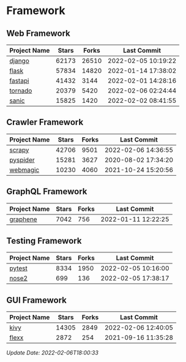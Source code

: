 # Framework

## Web Framework
| Project Name | Stars | Forks | Last Commit |
| ------------ | ----- | ----- | ----------- |
| [django](https://github.com/django/django) | 62173 | 26510 | 2022-02-05 10:19:22 |
| [flask](https://github.com/pallets/flask) | 57834 | 14820 | 2022-01-14 17:38:02 |
| [fastapi](https://github.com/tiangolo/fastapi) | 41432 | 3144 | 2022-02-01 14:28:16 |
| [tornado](https://github.com/tornadoweb/tornado) | 20379 | 5420 | 2022-02-06 02:24:44 |
| [sanic](https://github.com/sanic-org/sanic) | 15825 | 1420 | 2022-02-02 08:41:55 |

## Crawler Framework
| Project Name | Stars | Forks | Last Commit |
| ------------ | ----- | ----- | ----------- |
| [scrapy](https://github.com/scrapy/scrapy) | 42706 | 9501 | 2022-02-06 14:36:55 |
| [pyspider](https://github.com/binux/pyspider) | 15281 | 3627 | 2020-08-02 17:34:20 |
| [webmagic](https://github.com/code4craft/webmagic) | 10230 | 4060 | 2021-10-24 15:20:56 |

## GraphQL Framework
| Project Name | Stars | Forks | Last Commit |
| ------------ | ----- | ----- | ----------- |
| [graphene](https://github.com/graphql-python/graphene) | 7042 | 756 | 2022-01-11 12:22:25 |

## Testing Framework
| Project Name | Stars | Forks | Last Commit |
| ------------ | ----- | ----- | ----------- |
| [pytest](https://github.com/pytest-dev/pytest) | 8334 | 1950 | 2022-02-05 10:16:00 |
| [nose2](https://github.com/nose-devs/nose2) | 699 | 136 | 2022-02-05 17:38:17 |

## GUI Framework
| Project Name | Stars | Forks | Last Commit |
| ------------ | ----- | ----- | ----------- |
| [kivy](https://github.com/kivy/kivy) | 14305 | 2849 | 2022-02-06 12:40:05 |
| [flexx](https://github.com/flexxui/flexx) | 2872 | 254 | 2021-09-16 11:35:28 |

*Update Date: 2022-02-06T18:00:33*
